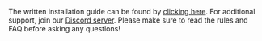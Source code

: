 The written installation guide can be found by [clicking here](https://steamcommunity.com/sharedfiles/filedetails/?id=1151711689). For additional support, join our [Discord server](https://discord.gg/p6CQ75F). Please make sure to read the rules and FAQ before asking any questions!
